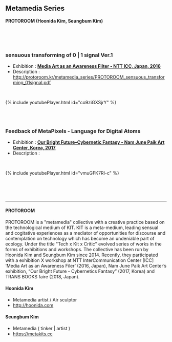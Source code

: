 ## Metamedia Series
**PROTOROOM (Hoonida Kim, Seungbum Kim)**

&nbsp;&nbsp;  
&nbsp;&nbsp;  
&nbsp;&nbsp;  


### sensuous transforming of 0 | 1 signal Ver.1
 * Exhibition : **[Media Art as an Awareness Filter - NTT ICC, Japan, 2016](http://www.ntticc.or.jp/en/exhibitions/2016/icc-kids-program-2016-media-art-as-an-awareness-filter/)**
 * Description : <http://protoroom.kr/metamedia_series/PROTOROOM_sensuous_transforming_01signal.pdf>

&nbsp;&nbsp;  

{% include youtubePlayer.html id="co9ziGXSjrY" %}

&nbsp;&nbsp;  
&nbsp;&nbsp;  


### Feedback of MetaPixels - Language for Digital Atoms
 * Exhibition : **[Our Bright Future–Cybernetic Fantasy - Nam June Paik Art Center, Korea, 2017](https://njpac-en.ggcf.kr/archives/exhibit/cybernetic-fantasy?term=10)**
 * Description :

 &nbsp;&nbsp;  

 {% include youtubePlayer.html id="vmuGFK7RI-c" %}

 &nbsp;&nbsp;  
 &nbsp;&nbsp;  
 &nbsp;&nbsp;  

----
#### PROTOROOM

PROTOROOM is a "metamedia" collective with a creative practice based on the technological medium of KIT. KIT is a meta-medium, leading sensual and cogitative experiences as a mediator of opportunities for discourse and contemplation on technology which has become an undeniable part of ecology. Under the title "Tech x Kit x Critic" evolved series of works in the forms of exhibitions and workshops. The collective has been run by Hoonida Kim and Seungbum Kim since 2014. Recently, they participated with a exhibition X workshop at NTT InterCommunication Center [ICC] ‘Media Art as an Awareness Filer’ (2016, Japan), Nam June Paik Art Center’s exhibition, “Our Bright Future - Cybernetics Fantasy” (2017, Korea) and TRANS BOOKS faire (2018, Japan).

#### Hoonida Kim
 * Metamedia artist / Air sculptor
 * <http://hoonida.com>

#### Seungbum Kim
 * Metamedia ( tinker \| artist )
 * <https://metakits.cc>
